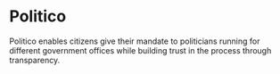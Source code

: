 # Politico

Politico enables citizens give their mandate to politicians running for different government offices
while building trust in the process through transparency.

